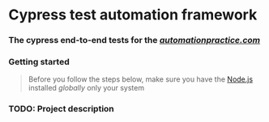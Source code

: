 # Cypress test automation framework
### The cypress end-to-end tests for the *[automationpractice.com](http://automationpractice.com/)*
### Getting started

> Before you follow the steps below, make sure you have the
[Node.js](https://nodejs.org/en/download/) installed _globally_ only your system

### TODO: Project description